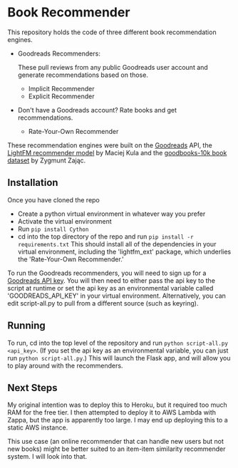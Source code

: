 # Book Recommender

This repository holds the code of three different book recommendation engines.

- Goodreads Recommenders:

  These pull reviews from any public Goodreads user account and generate recommendations based on those.

  - Implicit Recommender
  - Explicit Recommender
- Don't have a Goodreads account? Rate books and get recommendations.
  - Rate-Your-Own Recommender

These recommendation engines were built on the [Goodreads](https://www.goodreads.com/) API,
the [LightFM recommender model](https://github.com/lyst/lightfm) by Maciej Kula
and the [goodbooks-10k book dataset](https://github.com/zygmuntz/goodbooks-10k) by Zygmunt Zając.

## Installation

Once you have cloned the repo
- Create a python virtual environment in whatever way you prefer
- Activate the virtual environment
- Run `pip install Cython`
- cd into the top directory of the repo and run `pip install -r requirements.txt`
This should install all of the dependencies in your virtual environment, including the 'lightfm_ext' package, which underlies the 'Rate-Your-Own Recommender.'

To run the Goodreads recommenders, you will need to sign up for a [Goodreads API key](https://www.goodreads.com/api/keys).
You will then need to either pass the api key to the script at runtime or set the api key as an environmental variable
called 'GOODREADS_API_KEY' in your virtual environment. Alternatively, you can edit script-all.py to pull from a different
source (such as keyring).

## Running

To run, cd into the top level of the repository and run `python script-all.py <api_key>`. (If you set the api key
as an environmental variable, you can just run `python script-all.py`.) This will launch the Flask app,
and will allow you to play around with the recommenders.

## Next Steps

My original intention was to deploy this to Heroku, but it required too much RAM for the free tier. I then attempted
to deploy it to AWS Lambda with Zappa, but the app is apparently too large. I may end up deploying this to a static
AWS instance.

This use case (an online recommender that can handle new users but not new books) might be better suited to an item-item
similarity recommender system. I will look into that.

